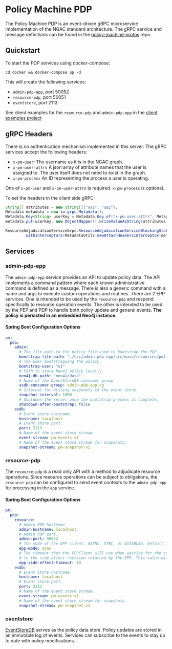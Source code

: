 # Policy Machine PDP
The Policy Machine PDP is an event-driven gRPC microservice implementation of the NGAC standard architecture. The gRPC 
service and message definitions can be found in the [policy-machine-protos](https://github.com/usnistgov/policy-machine-protos) repo.

## Quickstart
To start the PDP services using docker-compose:
```shell
cd docker && docker-compose up -d
```

This will create the following services:
- `admin-pdp-epp`, port 50052 
- `resource-pdp`, port 50051
- `eventstore`, port 2113 

See client examples for the `resource-pdp` and `admin-pdp-epp` in the [client examples project](./examples/client)

## gRPC Headers

There is no authentication mechanism implemented in this server. The gRPC services accept the following headers:

- `x-pm-user`: The username as it is in the NGAC graph.
- `x-pm-user-attrs` A json array of attribute names that the user is assigned to. The user itself does not need to exist in the graph.
- `x-pm-process` An ID representing the process a user is operating.

One of `x-pm-user` and `x-pm-user-attrs` is required. `x-pm-process` is optional.

To set the headers in the client side gRPC:
```Java
String[] attributes = new String[]{"ua1", "ua2"};
Metadata metadata = new io.grpc.Metadata();
Metadata.Key<String> userKey = Metadata.Key.of("x-pm-user-attrs", Metadata.ASCII_STRING_MARSHALLER);
metadata.put(userKey, new ObjectMapper().writeValueAsString(attributes));

ResourceAdjudicationServiceGrpc.ResourceAdjudicationServiceBlockingStub blockingStub = ResourceAdjudicationServiceGrpc.newBlockingStub(channel)
		.withInterceptors(MetadataUtils.newAttachHeadersInterceptor(metadata));
```

## Services
### admin-pdp-epp
The `admin-pdp-epp` service provides an API to update policy data. The API implements a command pattern where each known
administrative command is defined as a message. There is also a generic command with a name and args to execute custom
operations and routines. There are 2 EPP services. One is intended to be used by the `resource-pdp` and respond specifically
to resource operation events. The other is intended to be used by the PEP and PDP to handle both policy update and general
events. **The policy is persisted in an embedded Neo4j instance.**

#### Spring Boot Configuration Options

```yaml
pm:
  pdp:
    admin:
      # The file path to the policy file used to bootstrap the PDP.
      bootstrap-file-path: "./src/admin-pdp-epp/src/main/resources/policy.json"
      # The user bootstrapping the policy.
      bootstrap-user: "u1"
      # Path to store Neo4j policy locally.
      neo4j-db-path: "neo4j/data"
      # Name of the EventStoreDB consumer group.
      esdb-consumer-group: admin-pdp-epp-cg
      # Interval for writing snapshots to the event store.
      snapshot-interval: 1000
      # Shutdown the server once the bootstrap process is complete.
      shutdown-after-bootstrap: false
    esdb:
      # Event store hostname.
      hostname: localhost
      # Event store port.
      port: 2113
      # Name of the event store stream.
      event-stream: pm-events-v1
      # Name of the event store stream for snapshots.
      snapshot-stream: pm-snapshot-v1
```

### resource-pdp
The `resource-pdp` is a read only API with a method to adjudicate resource operations. Since resource operations
can be subject to obligations, the `ersource-pdp` can be configured to send event contexts to the `admin-pdp-epp` for
processing in the `epp` service.

#### Spring Boot Configuration Options
```yaml
pm:
  pdp:
    resource:
      # Admin PDP hostname.
      admin-hostname: localhost
      # Admin PDP port.
      admin-port: 50052
      # The mode of the EPP client: ASYNC, SYNC, or DISABLED. Default is ASYNC.
      epp-mode: sync
      # The timeout that the EPPClient will use when waiting for the current revision to catch up
      # to the side effect revision returned by the EPP. This value will be ignored if epp-mode is ASYNC.
      epp-side-effect-timeout: 10
    esdb:
      # Event store hostname.
      hostname: localhost
      # Event store port.
      port: 2113
      # Name of the event store stream.
      event-stream: pm-events-v1
      # Name of the event store stream for snapshots.
      snapshot-stream: pm-snapshot-v1
```

### eventstore
[EventStoreDB](https://github.com/kurrent-io/KurrentDB) serves as the policy data store. Policy updates are stored in 
an immutable log of events. Services can subscribe to the events to stay up to date with policy modifications.